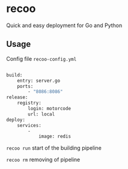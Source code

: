 # recoo

Quick and easy deployment for Go and Python

## Usage

Config file `recoo-config.yml`

```sh

build:
    entry: server.go
    ports: 
        - "8086:8086"
release:
    registry: 
        login: motorcode
        url: local
deploy:
    services:
        - 
            image: redis
```



`recoo run` start of the building pipeline

`recoo rm` removing of pipeline
